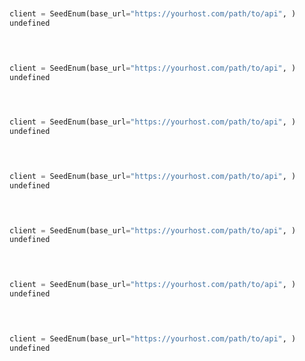 ```python


client = SeedEnum(base_url="https://yourhost.com/path/to/api", )        
undefined
 
```                        


```python


client = SeedEnum(base_url="https://yourhost.com/path/to/api", )        
undefined
 
```                        


```python


client = SeedEnum(base_url="https://yourhost.com/path/to/api", )        
undefined
 
```                        


```python


client = SeedEnum(base_url="https://yourhost.com/path/to/api", )        
undefined
 
```                        


```python


client = SeedEnum(base_url="https://yourhost.com/path/to/api", )        
undefined
 
```                        


```python


client = SeedEnum(base_url="https://yourhost.com/path/to/api", )        
undefined
 
```                        


```python


client = SeedEnum(base_url="https://yourhost.com/path/to/api", )        
undefined
 
```                        


